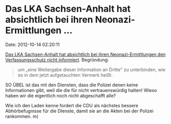 Das LKA Sachsen-Anhalt hat absichtlich bei ihren Neonazi-Ermittlungen \...
==========================================================================

Date: 2012-10-14 02:20:11

[Das LKA Sachsen-Anhalt hat absichtlich bei ihren Neonazi-Ermittlungen
den Verfassungsschutz nicht
informiert](https://www.taz.de/Neonazi-Ermittlungen/!103340/).
Begründung:

> um „eine Weitergabe dieser Information an Dritte" zu unterbinden, wie
> es in dem jetzt aufgetauchten Vermerk heißt.

SO ÜBEL ist das mit den Diensten, dass die Polizei denen keine
Informationen gibt, weil die die für nicht vertrauenswürdig halten!
Wieso haben wir die eigentlich noch nicht abgeschafft alle?

Wie ich den Laden kenne fordert die CDU als nächstes bessere
Abhörbefugnisse für die DIenste, damit sie an die Akten bei der Polizei
rankommen. m(
